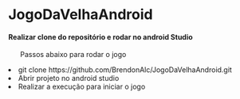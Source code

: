 # JogoDaVelhaAndroid

<h4>Realizar clone do repositório e rodar no android Studio</h4>
<ul>Passos abaixo para rodar o jogo</ul>
  <li>git clone https://github.com/BrendonAlc/JogoDaVelhaAndroid.git</li>
  <li>Abrir projeto no android studio</li>
  <li>Realizar a execução para iniciar o jogo</li>
  
  
